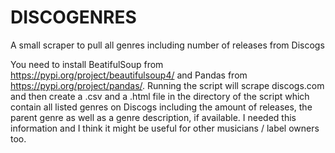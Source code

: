 # DISCOGENRES
A small scraper to pull all genres including number of releases from Discogs

You need to install BeatifulSoup from https://pypi.org/project/beautifulsoup4/ and Pandas from https://pypi.org/project/pandas/.
Running the script will scrape discogs.com and then create a .csv and a .html file in the directory of the script which contain all listed genres on Discogs including the amount of releases, the parent genre as well as a genre description, if available. I needed this information and I think it might be useful for other musicians / label owners too.
